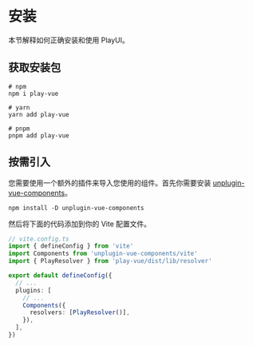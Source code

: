 # 安装

本节解释如何正确安装和使用 PlayUI。

## 获取安装包

```shell
# npm
npm i play-vue

# yarn
yarn add play-vue

# pnpm
pnpm add play-vue
```

## 按需引入

您需要使用一个额外的插件来导入您使用的组件。首先你需要安装 [unplugin-vue-components](https://www.npmjs.com/package/unplugin-vue-components)。

```shell
npm install -D unplugin-vue-components
```

然后将下面的代码添加到你的 Vite 配置文件。

```ts
// vite.config.ts
import { defineConfig } from 'vite'
import Components from 'unplugin-vue-components/vite'
import { PlayResolver } from 'play-vue/dist/lib/resolver'

export default defineConfig({
  // ...
  plugins: [
    // ...
    Components({
      resolvers: [PlayResolver()],
    }),
  ],
})
```

<!-- ## Get Volar Typescript support

You can add the `OnuUI` global component type definition to `compilerOptions.types` in your project's `tsconfig.json`. Then [volar](https://github.com/johnsoncodehk/volar) will help you have a better experience while developing.

```json
// tsconfig.json
{
  "compilerOptions": {
    // ...
    "types": ["onu-ui/volar"]
  }
}
``` -->
